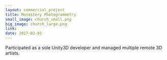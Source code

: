 ```yaml
---
layout: commercial_project
title: Monastery Photogrammetry
small_image: church_small.png
big_image: church_large.png
link:
date: 2017-02-01
---
```

Participated as a sole Unity3D developer and managed multiple remote 3D artists.